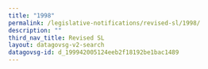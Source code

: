 ```yaml
---
title: "1998"
permalink: /legislative-notifications/revised-sl/1998/
description: ""
third_nav_title: Revised SL
layout: datagovsg-v2-search
datagovsg-id: d_199942005124eeb2f18192be1bac1489
---
```


